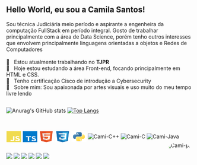 
## Hello World, eu sou a Camila Santos!
Sou técnica Judiciária meio período e aspirante a engenheira da computação FullStack em período integral.
Gosto de trabalhar principalmente com a área de Data Science, porém tenho outros interesses que envolvem principalmente linguagens orientadas a objetos e Redes de Computadores  
 <br/> :hibiscus: &nbsp; Estou atualmente trabalhando no **TJPR**
 <br/> :hibiscus: &nbsp; Hoje estou estudando a área Front-end, focando principalmente em HTML e CSS.
 <br/> :hibiscus: &nbsp; Tenho certificação Cisco de introdução a Cybersecurity
 <br/> :hibiscus: &nbsp; Sobre mim: Sou apaixonada por artes visuais e uso muito do meu tempo livre lendo
 
 ##
 
![Anurag's GitHub stats](https://github-readme-stats.vercel.app/api?username=camscatt17&theme=dracula&show_icons=true)
[![Top Langs](https://github-readme-stats.vercel.app/api/top-langs/?username=camscatt17&layout=compact&theme=dracula&show_icons=true)](https://github.com/camscatt17/github-readme-stats)

##

<div style="display: inline_block"><br>
  <img align="center" alt="Cami-Js" height="30" width="40" src="https://raw.githubusercontent.com/devicons/devicon/master/icons/javascript/javascript-plain.svg">
  <img align="center" alt="Cami-Ts" height="30" width="40" src="https://raw.githubusercontent.com/devicons/devicon/master/icons/typescript/typescript-plain.svg">
  <img align="center" alt="Cami-HTML" height="30" width="40" src="https://raw.githubusercontent.com/devicons/devicon/master/icons/html5/html5-original.svg">
  <img align="center" alt="Cami-CSS" height="30" width="40" src="https://raw.githubusercontent.com/devicons/devicon/master/icons/css3/css3-original.svg">
  <img align="center" alt="Cami-Python" height="30" width="40" src="https://raw.githubusercontent.com/devicons/devicon/master/icons/python/python-original.svg">
  <img align="center" alt="Cami-C++" height="30" width="40" src="https://user-images.githubusercontent.com/39015235/221916694-b1520490-52c2-497a-81fb-43a9f8463a2b.png">
  <img align="center" alt="Cami-C" height="30" width="40" src="https://user-images.githubusercontent.com/39015235/221917401-c8dc641f-db39-4fcf-92f0-0a0f57560dfe.png">
  <img align="center" alt="Cami-Java" height="30" width="40" src="https://user-images.githubusercontent.com/39015235/221917528-06d0b36b-2b20-40f1-9430-2eccb7a0d813.png">
  <img align="right" alt="Cami-pic" height="150" style="border-radius:50px;" src="https://media.discordapp.net/attachments/639956127056134178/890373478988013628/Publicacoes_Instagram_1_1.png?width=676&height=676">
</div>

 ##
 
<div> 
  <a href="https://www.youtube.com/channel/UC25S-KUMJo7SFKlgAmr94Tw" target="_blank"><img src="https://img.shields.io/badge/YouTube-FF0000?style=for-the-badge&logo=youtube&logoColor=white" target="_blank"></a>
  <a href="https://www.instagram.com/camii_sant/" target="_blank"><img src="https://img.shields.io/badge/-Instagram-%23E4405F?style=for-the-badge&logo=instagram&logoColor=white" target="_blank"></a>
 	<a href="https://www.twitch.tv/camiscatt" target="_blank"><img src="https://img.shields.io/badge/Twitch-9146FF?style=for-the-badge&logo=twitch&logoColor=white" target="_blank"></a>
 <a href="https://discord.gg/Em2wW72eHZ" target="_blank"><img src="https://img.shields.io/badge/Discord-7289DA?style=for-the-badge&logo=discord&logoColor=white" target="_blank"></a> 
  <a href = "mailto:camscatt17@gmail.com"><img src="https://img.shields.io/badge/-Gmail-%23333?style=for-the-badge&logo=gmail&logoColor=white" target="_blank"></a>
  <a href="https://www.linkedin.com/in/camilasantos17/" target="_blank"><img src="https://img.shields.io/badge/-LinkedIn-%230077B5?style=for-the-badge&logo=linkedin&logoColor=white" target="_blank"></a> 
  
</div>

